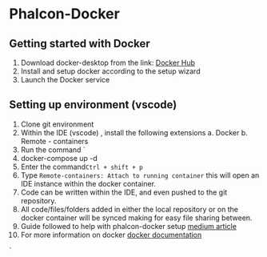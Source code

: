 # Phalcon-Docker

## Getting started with Docker

 1. Download docker-desktop from the link: 
[Docker Hub](https://hub.docker.com/)
 2. Install and setup docker according to the setup wizard
 3. Launch the Docker service

## Setting up environment (vscode)

 1. Clone git environment
 2. Within the IDE (vscode) , install the following extensions
	 a. Docker
	 b. Remote - containers
 3. Run the command `
 4. docker-compose up -d
 5. Enter the command`Ctrl + shift + p` 
 6. Type `Remote-containers: Attach to running container` this will open an IDE instance within the docker container. 
 7. Code can be written within the IDE, and even pushed to the git repository. 
 8. All code/files/folders added in either the local repository or on the docker container will be synced making for easy file sharing between. 
 9. Guide followed to help with phalcon-docker setup [medium article](https://medium.com/@rogsilva/working-with-phalcon-framework-and-docker-fef3fe5b85c8)
 10. For more information on docker [docker documentation](https://docs.docker.com/)

`